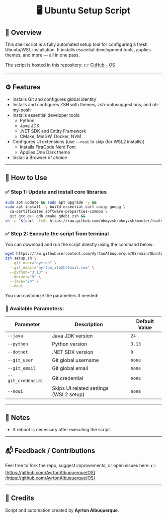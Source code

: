 <div align="center">

# 🖥️ Ubuntu Setup Script

</div>

## 📄 Overview
This shell script is a fully automated setup tool for configuring a fresh Ubuntu/WSL installation. It installs essential development tools, applies themes, and more — all in one pass.

The script is hosted in this repository:
👉 [GitHub - OS](https://github.com/AyrtonAlbuquerque/OS/blob/main/Ubuntu/setup.sh)

---

## ⚙️ Features
- Installs Git and configures global identity
- Installs and configures ZSH with themes, zsh-autosuggestions, and oh-my-posh
- Installs essential developer tools:
  - Python
  - Java JDK
  - .NET SDK and Entity Framework
  - CMake, MinGW, Docker, NVM
- Configures UI extensions (use `--noui` to skip (for WSL2 installs))
  - Installs FiraCode Nerd Font
  - Applies One Dark theme
- Install a Browser of choice

---

## 🚀 How to Use

### ✅ Step 1: Update and install core libraries

```bash
sudo apt update && sudo apt upgrade -y &&
sudo apt install -y build-essential curl unzip gnupg \
  ca-certificates software-properties-common \
  git gcc g++ gdb cmake gdebi zsh &&
sh -c "$(curl -fsSL https://raw.github.com/ohmyzsh/ohmyzsh/master/tools/install.sh)"
```

### ✅ Step 2: Execute the script from terminal
You can download and run the script directly using the command below:

```bash
wget https://raw.githubusercontent.com/AyrtonAlbuquerque/OS/main/Ubuntu/setup.sh && \
zsh setup.sh \
  --git_user="ayrton" \
  --git_email="ayrton_ito@hotmail.com" \
  --python="3.13" \
  --dotnet="9" \
  --java="24" \
  --noui
```

You can customize the parameters if needed:

### 🧠 Available Parameters:
| Parameter         | Description                                 | Default Value               |
|-------------------|---------------------------------------------|-----------------------------|
| `--java`          | Java JDK version                            | `24`                        |
| `--python`        | Python version                              | `3.13`                      |
| `--dotnet`        | .NET SDK version                            | `9`                         |
| `--git_user`      | Git global username                         | `none`                      |
| `--git_email`     | Git global email                            | `none`                      |
| `--git_credencial`| Git credential                              | `none`                      |
| `--noui`          | Skips UI related settings (WSL2 setup)      | `none`                      |

---

## 📎 Notes
- A reboot is necessary after executing  the script.

---

## 📬 Feedback / Contributions
Feel free to fork the repo, suggest improvements, or open issues here:
👉 [https://github.com/AyrtonAlbuquerque/OS](https://github.com/AyrtonAlbuquerque/OS)

---

## 🙌 Credits
Script and automation created by **Ayrton Albuquerque**.

